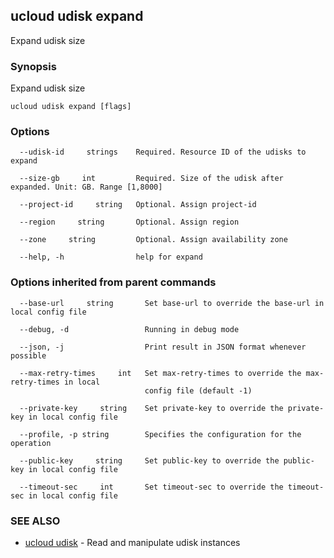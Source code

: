 

## ucloud udisk expand

Expand udisk size

### Synopsis

Expand udisk size

```
ucloud udisk expand [flags]
```

### Options

```
  --udisk-id     strings    Required. Resource ID of the udisks to expand 

  --size-gb     int         Required. Size of the udisk after expanded. Unit: GB. Range [1,8000] 

  --project-id     string   Optional. Assign project-id 

  --region     string       Optional. Assign region 

  --zone     string         Optional. Assign availability zone 

  --help, -h                help for expand 

```

### Options inherited from parent commands

```
  --base-url     string       Set base-url to override the base-url in local config file 

  --debug, -d                 Running in debug mode 

  --json, -j                  Print result in JSON format whenever possible 

  --max-retry-times     int   Set max-retry-times to override the max-retry-times in local
                              config file (default -1) 

  --private-key     string    Set private-key to override the private-key in local config file 

  --profile, -p string        Specifies the configuration for the operation 

  --public-key     string     Set public-key to override the public-key in local config file 

  --timeout-sec     int       Set timeout-sec to override the timeout-sec in local config file 

```

### SEE ALSO

* [ucloud udisk](developer/cli/cmd/ucloud/udisk)	 - Read and manipulate udisk instances

